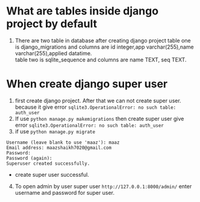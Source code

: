# What are tables inside django project by default 
1. There are two table in database after creating django project
table one is django_migrations and columns are id integer,app varchar(255),name varchar(255),applied datatime.  
table two is sqlite_sequence and columns are name TEXT, seq TEXT.  

# When create django super user 
1. first create django project. After that we can not create super user. because it give error `sqlite3.OperationalError: no such table: auth_user`  
2. If use `python manage.py makemigrations` then create super user give error `sqlite3.OperationalError: no such table: auth_user`   
3. if use `python manage.py migrate`   
``` 
Username (leave blank to use 'maaz'): maaz
Email address: maazshaikh7020@gmail.com
Password: 
Password (again): 
Superuser created successfully.

```
* create super user successful.  
4. To open admin by user super user `http://127.0.0.1:8000/admin/` enter username and password for super user.    

